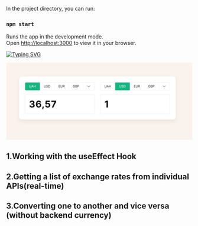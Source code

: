 In the project directory, you can run:

### `npm start`

Runs the app in the development mode.\
Open [http://localhost:3000](http://localhost:3000) to view it in your browser.


[![Typing SVG](https://readme-typing-svg.demolab.com?font=Fira+Code&weight=700&size=36&pause=1000&width=700&lines=Real+time+currency+exchange)](https://git.io/typing-svg)

![Image alt](https://github.com/remmi755/currency-converter/blob/master/Screenshot_3.jpg)

<h2>1.Working with the useEffect Hook</h2>
<h2>2.Getting a list of exchange rates from individual APIs(real-time)</h2>
<h2>3.Converting one to another and vice versa (without backend currency)</h2>


